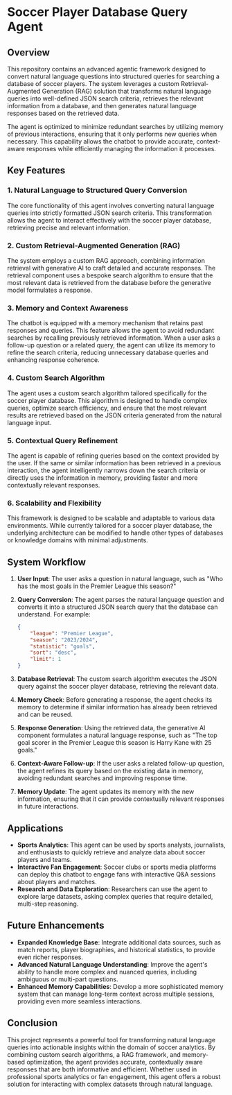 # Soccer Player Database Query Agent

## Overview

This repository contains an advanced agentic framework designed to convert natural language questions into structured queries for searching a database of soccer players. The system leverages a custom Retrieval-Augmented Generation (RAG) solution that transforms natural language queries into well-defined JSON search criteria, retrieves the relevant information from a database, and then generates natural language responses based on the retrieved data. 

The agent is optimized to minimize redundant searches by utilizing memory of previous interactions, ensuring that it only performs new queries when necessary. This capability allows the chatbot to provide accurate, context-aware responses while efficiently managing the information it processes.

## Key Features

### 1. Natural Language to Structured Query Conversion
The core functionality of this agent involves converting natural language queries into strictly formatted JSON search criteria. This transformation allows the agent to interact effectively with the soccer player database, retrieving precise and relevant information.

### 2. Custom Retrieval-Augmented Generation (RAG)
The system employs a custom RAG approach, combining information retrieval with generative AI to craft detailed and accurate responses. The retrieval component uses a bespoke search algorithm to ensure that the most relevant data is retrieved from the database before the generative model formulates a response.

### 3. Memory and Context Awareness
The chatbot is equipped with a memory mechanism that retains past responses and queries. This feature allows the agent to avoid redundant searches by recalling previously retrieved information. When a user asks a follow-up question or a related query, the agent can utilize its memory to refine the search criteria, reducing unnecessary database queries and enhancing response coherence.

### 4. Custom Search Algorithm
The agent uses a custom search algorithm tailored specifically for the soccer player database. This algorithm is designed to handle complex queries, optimize search efficiency, and ensure that the most relevant results are retrieved based on the JSON criteria generated from the natural language input.

### 5. Contextual Query Refinement
The agent is capable of refining queries based on the context provided by the user. If the same or similar information has been retrieved in a previous interaction, the agent intelligently narrows down the search criteria or directly uses the information in memory, providing faster and more contextually relevant responses.

### 6. Scalability and Flexibility
This framework is designed to be scalable and adaptable to various data environments. While currently tailored for a soccer player database, the underlying architecture can be modified to handle other types of databases or knowledge domains with minimal adjustments.

## System Workflow

1. **User Input**: The user asks a question in natural language, such as "Who has the most goals in the Premier League this season?"

2. **Query Conversion**: The agent parses the natural language question and converts it into a structured JSON search query that the database can understand. For example:

   ```json
   {
       "league": "Premier League",
       "season": "2023/2024",
       "statistic": "goals",
       "sort": "desc",
       "limit": 1
   }
   ```

3. **Database Retrieval**: The custom search algorithm executes the JSON query against the soccer player database, retrieving the relevant data.

4. **Memory Check**: Before generating a response, the agent checks its memory to determine if similar information has already been retrieved and can be reused.

5. **Response Generation**: Using the retrieved data, the generative AI component formulates a natural language response, such as "The top goal scorer in the Premier League this season is Harry Kane with 25 goals."

6. **Context-Aware Follow-up**: If the user asks a related follow-up question, the agent refines its query based on the existing data in memory, avoiding redundant searches and improving response time.

7. **Memory Update**: The agent updates its memory with the new information, ensuring that it can provide contextually relevant responses in future interactions.

## Applications

- **Sports Analytics**: This agent can be used by sports analysts, journalists, and enthusiasts to quickly retrieve and analyze data about soccer players and teams.
- **Interactive Fan Engagement**: Soccer clubs or sports media platforms can deploy this chatbot to engage fans with interactive Q&A sessions about players and matches.
- **Research and Data Exploration**: Researchers can use the agent to explore large datasets, asking complex queries that require detailed, multi-step reasoning.

## Future Enhancements

- **Expanded Knowledge Base**: Integrate additional data sources, such as match reports, player biographies, and historical statistics, to provide even richer responses.
- **Advanced Natural Language Understanding**: Improve the agent's ability to handle more complex and nuanced queries, including ambiguous or multi-part questions.
- **Enhanced Memory Capabilities**: Develop a more sophisticated memory system that can manage long-term context across multiple sessions, providing even more seamless interactions.

## Conclusion

This project represents a powerful tool for transforming natural language queries into actionable insights within the domain of soccer analytics. By combining custom search algorithms, a RAG framework, and memory-based optimization, the agent provides accurate, contextually aware responses that are both informative and efficient. Whether used in professional sports analytics or fan engagement, this agent offers a robust solution for interacting with complex datasets through natural language.
